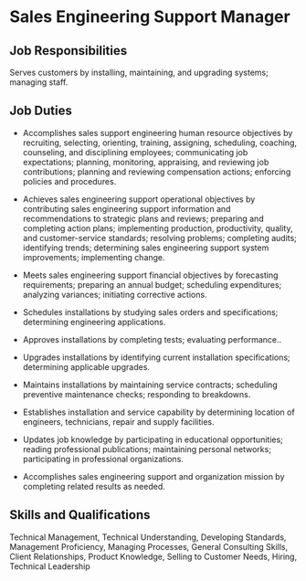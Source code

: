 # Sales Engineering Support Manager

## Job Responsibilities

Serves customers by installing, maintaining, and upgrading systems; managing staff.

## Job Duties

* Accomplishes sales support engineering human resource objectives by recruiting, selecting, orienting, training, assigning, scheduling, coaching, counseling, and disciplining employees; communicating job expectations; planning, monitoring, appraising, and reviewing job contributions; planning and reviewing compensation actions; enforcing policies and procedures.

* Achieves sales engineering support operational objectives by contributing sales engineering support information and recommendations to strategic plans and reviews; preparing and completing action plans; implementing production, productivity, quality, and customer-service standards; resolving problems; completing audits; identifying trends; determining sales engineering support system improvements; implementing change.

* Meets sales engineering support financial objectives by forecasting requirements; preparing an annual budget; scheduling expenditures; analyzing variances; initiating corrective actions.

* Schedules installations by studying sales orders and specifications; determining engineering applications.

* Approves installations by completing tests; evaluating performance..

* Upgrades installations by identifying current installation specifications; determining applicable upgrades.

* Maintains installations by maintaining service contracts; scheduling preventive maintenance checks; responding to breakdowns.

* Establishes installation and service capability by determining location of engineers, technicians, repair and supply facilities.

* Updates job knowledge by participating in educational opportunities; reading professional publications; maintaining personal networks; participating in professional organizations.

* Accomplishes sales engineering support and organization mission by completing related results as needed.

## Skills and Qualifications

Technical Management, Technical Understanding, Developing Standards, Management Proficiency, Managing Processes, General Consulting Skills, Client Relationships, Product Knowledge, Selling to Customer Needs, Hiring, Technical Leadership

